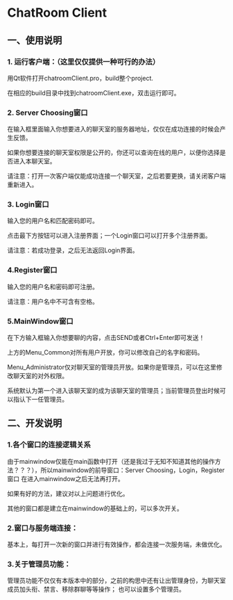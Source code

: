 # ChatRoom Client

## 一、使用说明

### 1. 运行客户端：（这里仅仅提供一种可行的办法）

用Qt软件打开chatroomClient.pro，build整个project.

在相应的build目录中找到chatroomClient.exe，双击运行即可。

### 2. Server Choosing窗口

在输入框里面输入你想要进入的聊天室的服务器地址，仅仅在成功连接的时候会产生反馈。

如果你想要连接的聊天室权限是公开的，你还可以查询在线的用户，以便你选择是否进入本聊天室。

请注意：打开一次客户端仅能成功连接一个聊天室，之后若要更换，请关闭客户端重新进入。

### 3. Login窗口

输入您的用户名和匹配密码即可。

点击最下方按钮可以进入注册界面；一个Login窗口可以打开多个注册界面。

请注意：若成功登录，之后无法返回Login界面。

### 4.Register窗口

输入您的用户名和密码即可注册。

请注意：用户名中不可含有空格。

### 5.MainWindow窗口

在下方输入框输入你想要聊的内容，点击SEND或者Ctrl+Enter即可发送！

上方的Menu_Common对所有用户开放，你可以修改自己的名字和密码。

Menu_Administrator仅对聊天室的管理员开放。如果你是管理员，可以在这里修改聊天室的对外权限。

系统默认为第一个进入该聊天室的成为该聊天室的管理员；当前管理员登出时候可以指认下一任管理员。

## 二、开发说明

### 1.各个窗口的连接逻辑关系

由于mainwindow仅能在main函数中打开（还是我过于无知不知道其他的操作方法？？？），所以mainwindow的前导窗口：Server Choosing，Login，Register窗口
在进入mainwindow之后无法再打开。

如果有好的方法，建议对以上问题进行优化。

其他的窗口都是建立在mainwindow的基础上的，可以多次开关。

### 2.窗口与服务端连接：

基本上，每打开一次新的窗口并进行有效操作，都会连接一次服务端，未做优化。

### 3.关于管理员功能：

管理员功能不仅仅有本版本中的部分，之前的构思中还有让出管理身份，为聊天室成员加头衔、禁言、移除群聊等等操作；
也可以设置多个管理员。